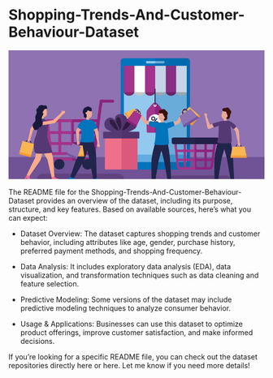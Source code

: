 # Shopping-Trends-And-Customer-Behaviour-Dataset
![Image](https://github.com/Ishita95-harvad/Shopping-Trends-And-Customer-Behaviour-Dataset/blob/main/dataset-cover.jpg)

The README file for the Shopping-Trends-And-Customer-Behaviour-Dataset provides an overview of the dataset, including its purpose, structure, and key features. Based on available sources, here’s what you can expect:
 
- Dataset Overview: The dataset captures shopping trends and customer behavior, including attributes like age, gender, purchase history, preferred payment methods, and shopping frequency.
  
- Data Analysis: It includes exploratory data analysis (EDA), data visualization, and transformation techniques such as data cleaning and feature selection.
  
- Predictive Modeling: Some versions of the dataset may include predictive modeling techniques to analyze consumer behavior.
  
- Usage & Applications: Businesses can use this dataset to optimize product offerings, improve customer satisfaction, and make informed decisions.

If you’re looking for a specific README file, you can check out the dataset repositories directly here or here. Let me know if you need more details!
